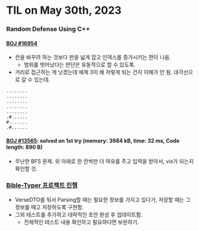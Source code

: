 # **TIL on May 30th, 2023**

### Random Defense Using C++
#### [BOJ #16954](/Problem%20Solving/boj/random%20defense/16954-05-30-2023.cpp)
* 칸을 바꾸려 하는 것보다 판을 넓게 잡고 인덱스를 증가시키는 편이 나음.
  - 범위를 벗어났다는 판단은 유동적으로 할 수 있도록.
* 거리로 접근하는 게 낫겠는데 예제 3이 왜 저렇게 되는 건지 이해가 안 됨. 대각선으로 갈 수 있는데.

```
........
........
........
........
........
.#......
#.......
.#......
```

#### [BOJ #13565](/Problem%20Solving/boj/random%20defense/13565-05-30-2023.cpp): solved on 1st try (memory: 3984 kB, time: 32 ms, Code length: 890 B)
* 무난한 BFS 문제. 위 아래로 한 칸씩만 더 여유를 주고 입력을 받아서, vis가 되는지 확인할 것.


### [Bible-Typer 프로젝트 진행](https://github.com/neppiness/typer-bible)
* VerseDTO를 둬서 Parsing할 때는 필요한 정보를 가지고 있다가, 저장할 때는 그 정보를 떼고 저장하도록 구현함.
* 그외 테스트를 추가하고 대략적인 초안 완성 후 업데이트함.
  - 전체적인 테스트 내용 확인하고 필요하다면 보완하기.
